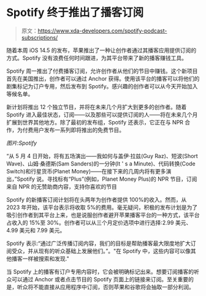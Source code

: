 # Spotify 终于推出了播客订阅

> 原文：<https://www.xda-developers.com/spotify-podcast-subscriptions/>

随着本周 iOS 14.5 的发布，苹果推出了一种让创作者通过其播客应用提供订阅的方式。Spotify 没有浪费任何时间跟进，为其平台带来了新的播客赚钱工具。

Spotify 周一推出了付费播客订阅，允许创作者从他们的节目中赚钱。这个新项目首先在美国推出，创作者可以通过 Anchor 获得。使用该平台的播客可以将他们的剧集标记为订户专用，然后发布到 Spotify。感兴趣的创作者可以从今天开始加入等候名单。

新计划将推出 12 个独立节目，并将在未来几个月扩大到更多的创作者。随着 Spotify 进入最佳状态，订阅——以及那些可以提供订阅的人——将在未来几个月扩展到世界其他地方。除了最初的发布组，Spotify 还表示，它正在与 NPR 合作，为付费用户发布一系列即将推出的免费节目。

*图片:Spotify*

“从 5 月 4 日开始，将有五场演出——我如何与盖伊·拉兹(Guy Raz)、短波(Short Wave)、山姆·桑德斯(Sam Sanders)的一分钟(It ' s a Minute)、代码转换(Code Switch)和行星货币(Planet Money)——在接下来的几周内将有更多演出，”Spotify 说。寻找标有“Plus”(例如，Planet Money Plus)的 NPR 节目，订阅来自 NPR 的无赞助商内容，支持你喜欢的节目

Spotify 的新播客订阅计划将在头两年为创作者提供 100%的收入。然而，从 2023 年开始，该平台表示将收取 5%的费用。毫无疑问，积极的发布计划是为了吸引创作者到其平台上来，也是说服创作者避开苹果播客平台的一种方式，该平台占收入的 15%至 30%。创作者可以从三个月定价选项中进行选择:2.99 美元、4.99 美元和 7.99 美元。

Spotify 表示:“通过广泛传播订阅内容，我们的目标是帮助播客最大限度地扩大订阅受众，并从现有的听众基础上发展他们。”。"在 Spotify 中，这些内容可以像其他播客一样被搜索和发现."

当 Spotify 上的播客有订户专用内容时，它会被明确标记出来。想要订阅播客的听众可以通过 Anchor 或者点击节目的 Spotify 页面上的链接来订阅。至关重要的是，听众将不能直接从应用程序中订阅，否则苹果和谷歌将会抽取一部分利润。